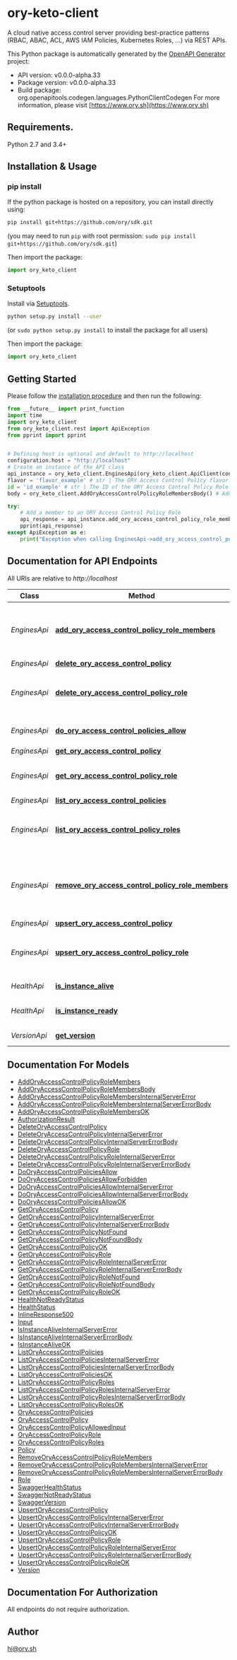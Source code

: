 # ory-keto-client
A cloud native access control server providing best-practice patterns (RBAC, ABAC, ACL, AWS IAM Policies, Kubernetes Roles, ...) via REST APIs.

This Python package is automatically generated by the [OpenAPI Generator](https://openapi-generator.tech) project:

- API version: v0.0.0-alpha.33
- Package version: v0.0.0-alpha.33
- Build package: org.openapitools.codegen.languages.PythonClientCodegen
For more information, please visit [https://www.ory.sh](https://www.ory.sh)

## Requirements.

Python 2.7 and 3.4+

## Installation & Usage
### pip install

If the python package is hosted on a repository, you can install directly using:

```sh
pip install git+https://github.com/ory/sdk.git
```
(you may need to run `pip` with root permission: `sudo pip install git+https://github.com/ory/sdk.git`)

Then import the package:
```python
import ory_keto_client 
```

### Setuptools

Install via [Setuptools](http://pypi.python.org/pypi/setuptools).

```sh
python setup.py install --user
```
(or `sudo python setup.py install` to install the package for all users)

Then import the package:
```python
import ory_keto_client
```

## Getting Started

Please follow the [installation procedure](#installation--usage) and then run the following:

```python
from __future__ import print_function
import time
import ory_keto_client
from ory_keto_client.rest import ApiException
from pprint import pprint


# Defining host is optional and default to http://localhost
configuration.host = "http://localhost"
# Create an instance of the API class
api_instance = ory_keto_client.EnginesApi(ory_keto_client.ApiClient(configuration))
flavor = 'flavor_example' # str | The ORY Access Control Policy flavor. Can be \"regex\", \"glob\", and \"exact\".
id = 'id_example' # str | The ID of the ORY Access Control Policy Role.
body = ory_keto_client.AddOryAccessControlPolicyRoleMembersBody() # AddOryAccessControlPolicyRoleMembersBody |  (optional)

try:
    # Add a member to an ORY Access Control Policy Role
    api_response = api_instance.add_ory_access_control_policy_role_members(flavor, id, body=body)
    pprint(api_response)
except ApiException as e:
    print("Exception when calling EnginesApi->add_ory_access_control_policy_role_members: %s\n" % e)

```

## Documentation for API Endpoints

All URIs are relative to *http://localhost*

Class | Method | HTTP request | Description
------------ | ------------- | ------------- | -------------
*EnginesApi* | [**add_ory_access_control_policy_role_members**](docs/EnginesApi.md#add_ory_access_control_policy_role_members) | **PUT** /engines/acp/ory/{flavor}/roles/{id}/members | Add a member to an ORY Access Control Policy Role
*EnginesApi* | [**delete_ory_access_control_policy**](docs/EnginesApi.md#delete_ory_access_control_policy) | **DELETE** /engines/acp/ory/{flavor}/policies/{id} | 
*EnginesApi* | [**delete_ory_access_control_policy_role**](docs/EnginesApi.md#delete_ory_access_control_policy_role) | **DELETE** /engines/acp/ory/{flavor}/roles/{id} | Delete an ORY Access Control Policy Role
*EnginesApi* | [**do_ory_access_control_policies_allow**](docs/EnginesApi.md#do_ory_access_control_policies_allow) | **POST** /engines/acp/ory/{flavor}/allowed | Check if a request is allowed
*EnginesApi* | [**get_ory_access_control_policy**](docs/EnginesApi.md#get_ory_access_control_policy) | **GET** /engines/acp/ory/{flavor}/policies/{id} | 
*EnginesApi* | [**get_ory_access_control_policy_role**](docs/EnginesApi.md#get_ory_access_control_policy_role) | **GET** /engines/acp/ory/{flavor}/roles/{id} | Get an ORY Access Control Policy Role
*EnginesApi* | [**list_ory_access_control_policies**](docs/EnginesApi.md#list_ory_access_control_policies) | **GET** /engines/acp/ory/{flavor}/policies | 
*EnginesApi* | [**list_ory_access_control_policy_roles**](docs/EnginesApi.md#list_ory_access_control_policy_roles) | **GET** /engines/acp/ory/{flavor}/roles | List ORY Access Control Policy Roles
*EnginesApi* | [**remove_ory_access_control_policy_role_members**](docs/EnginesApi.md#remove_ory_access_control_policy_role_members) | **DELETE** /engines/acp/ory/{flavor}/roles/{id}/members/{member} | Remove a member from an ORY Access Control Policy Role
*EnginesApi* | [**upsert_ory_access_control_policy**](docs/EnginesApi.md#upsert_ory_access_control_policy) | **PUT** /engines/acp/ory/{flavor}/policies | 
*EnginesApi* | [**upsert_ory_access_control_policy_role**](docs/EnginesApi.md#upsert_ory_access_control_policy_role) | **PUT** /engines/acp/ory/{flavor}/roles | Upsert an ORY Access Control Policy Role
*HealthApi* | [**is_instance_alive**](docs/HealthApi.md#is_instance_alive) | **GET** /health/alive | Check alive status
*HealthApi* | [**is_instance_ready**](docs/HealthApi.md#is_instance_ready) | **GET** /health/ready | Check readiness status
*VersionApi* | [**get_version**](docs/VersionApi.md#get_version) | **GET** /version | Get service version


## Documentation For Models

 - [AddOryAccessControlPolicyRoleMembers](docs/AddOryAccessControlPolicyRoleMembers.md)
 - [AddOryAccessControlPolicyRoleMembersBody](docs/AddOryAccessControlPolicyRoleMembersBody.md)
 - [AddOryAccessControlPolicyRoleMembersInternalServerError](docs/AddOryAccessControlPolicyRoleMembersInternalServerError.md)
 - [AddOryAccessControlPolicyRoleMembersInternalServerErrorBody](docs/AddOryAccessControlPolicyRoleMembersInternalServerErrorBody.md)
 - [AddOryAccessControlPolicyRoleMembersOK](docs/AddOryAccessControlPolicyRoleMembersOK.md)
 - [AuthorizationResult](docs/AuthorizationResult.md)
 - [DeleteOryAccessControlPolicy](docs/DeleteOryAccessControlPolicy.md)
 - [DeleteOryAccessControlPolicyInternalServerError](docs/DeleteOryAccessControlPolicyInternalServerError.md)
 - [DeleteOryAccessControlPolicyInternalServerErrorBody](docs/DeleteOryAccessControlPolicyInternalServerErrorBody.md)
 - [DeleteOryAccessControlPolicyRole](docs/DeleteOryAccessControlPolicyRole.md)
 - [DeleteOryAccessControlPolicyRoleInternalServerError](docs/DeleteOryAccessControlPolicyRoleInternalServerError.md)
 - [DeleteOryAccessControlPolicyRoleInternalServerErrorBody](docs/DeleteOryAccessControlPolicyRoleInternalServerErrorBody.md)
 - [DoOryAccessControlPoliciesAllow](docs/DoOryAccessControlPoliciesAllow.md)
 - [DoOryAccessControlPoliciesAllowForbidden](docs/DoOryAccessControlPoliciesAllowForbidden.md)
 - [DoOryAccessControlPoliciesAllowInternalServerError](docs/DoOryAccessControlPoliciesAllowInternalServerError.md)
 - [DoOryAccessControlPoliciesAllowInternalServerErrorBody](docs/DoOryAccessControlPoliciesAllowInternalServerErrorBody.md)
 - [DoOryAccessControlPoliciesAllowOK](docs/DoOryAccessControlPoliciesAllowOK.md)
 - [GetOryAccessControlPolicy](docs/GetOryAccessControlPolicy.md)
 - [GetOryAccessControlPolicyInternalServerError](docs/GetOryAccessControlPolicyInternalServerError.md)
 - [GetOryAccessControlPolicyInternalServerErrorBody](docs/GetOryAccessControlPolicyInternalServerErrorBody.md)
 - [GetOryAccessControlPolicyNotFound](docs/GetOryAccessControlPolicyNotFound.md)
 - [GetOryAccessControlPolicyNotFoundBody](docs/GetOryAccessControlPolicyNotFoundBody.md)
 - [GetOryAccessControlPolicyOK](docs/GetOryAccessControlPolicyOK.md)
 - [GetOryAccessControlPolicyRole](docs/GetOryAccessControlPolicyRole.md)
 - [GetOryAccessControlPolicyRoleInternalServerError](docs/GetOryAccessControlPolicyRoleInternalServerError.md)
 - [GetOryAccessControlPolicyRoleInternalServerErrorBody](docs/GetOryAccessControlPolicyRoleInternalServerErrorBody.md)
 - [GetOryAccessControlPolicyRoleNotFound](docs/GetOryAccessControlPolicyRoleNotFound.md)
 - [GetOryAccessControlPolicyRoleNotFoundBody](docs/GetOryAccessControlPolicyRoleNotFoundBody.md)
 - [GetOryAccessControlPolicyRoleOK](docs/GetOryAccessControlPolicyRoleOK.md)
 - [HealthNotReadyStatus](docs/HealthNotReadyStatus.md)
 - [HealthStatus](docs/HealthStatus.md)
 - [InlineResponse500](docs/InlineResponse500.md)
 - [Input](docs/Input.md)
 - [IsInstanceAliveInternalServerError](docs/IsInstanceAliveInternalServerError.md)
 - [IsInstanceAliveInternalServerErrorBody](docs/IsInstanceAliveInternalServerErrorBody.md)
 - [IsInstanceAliveOK](docs/IsInstanceAliveOK.md)
 - [ListOryAccessControlPolicies](docs/ListOryAccessControlPolicies.md)
 - [ListOryAccessControlPoliciesInternalServerError](docs/ListOryAccessControlPoliciesInternalServerError.md)
 - [ListOryAccessControlPoliciesInternalServerErrorBody](docs/ListOryAccessControlPoliciesInternalServerErrorBody.md)
 - [ListOryAccessControlPoliciesOK](docs/ListOryAccessControlPoliciesOK.md)
 - [ListOryAccessControlPolicyRoles](docs/ListOryAccessControlPolicyRoles.md)
 - [ListOryAccessControlPolicyRolesInternalServerError](docs/ListOryAccessControlPolicyRolesInternalServerError.md)
 - [ListOryAccessControlPolicyRolesInternalServerErrorBody](docs/ListOryAccessControlPolicyRolesInternalServerErrorBody.md)
 - [ListOryAccessControlPolicyRolesOK](docs/ListOryAccessControlPolicyRolesOK.md)
 - [OryAccessControlPolicies](docs/OryAccessControlPolicies.md)
 - [OryAccessControlPolicy](docs/OryAccessControlPolicy.md)
 - [OryAccessControlPolicyAllowedInput](docs/OryAccessControlPolicyAllowedInput.md)
 - [OryAccessControlPolicyRole](docs/OryAccessControlPolicyRole.md)
 - [OryAccessControlPolicyRoles](docs/OryAccessControlPolicyRoles.md)
 - [Policy](docs/Policy.md)
 - [RemoveOryAccessControlPolicyRoleMembers](docs/RemoveOryAccessControlPolicyRoleMembers.md)
 - [RemoveOryAccessControlPolicyRoleMembersInternalServerError](docs/RemoveOryAccessControlPolicyRoleMembersInternalServerError.md)
 - [RemoveOryAccessControlPolicyRoleMembersInternalServerErrorBody](docs/RemoveOryAccessControlPolicyRoleMembersInternalServerErrorBody.md)
 - [Role](docs/Role.md)
 - [SwaggerHealthStatus](docs/SwaggerHealthStatus.md)
 - [SwaggerNotReadyStatus](docs/SwaggerNotReadyStatus.md)
 - [SwaggerVersion](docs/SwaggerVersion.md)
 - [UpsertOryAccessControlPolicy](docs/UpsertOryAccessControlPolicy.md)
 - [UpsertOryAccessControlPolicyInternalServerError](docs/UpsertOryAccessControlPolicyInternalServerError.md)
 - [UpsertOryAccessControlPolicyInternalServerErrorBody](docs/UpsertOryAccessControlPolicyInternalServerErrorBody.md)
 - [UpsertOryAccessControlPolicyOK](docs/UpsertOryAccessControlPolicyOK.md)
 - [UpsertOryAccessControlPolicyRole](docs/UpsertOryAccessControlPolicyRole.md)
 - [UpsertOryAccessControlPolicyRoleInternalServerError](docs/UpsertOryAccessControlPolicyRoleInternalServerError.md)
 - [UpsertOryAccessControlPolicyRoleInternalServerErrorBody](docs/UpsertOryAccessControlPolicyRoleInternalServerErrorBody.md)
 - [UpsertOryAccessControlPolicyRoleOK](docs/UpsertOryAccessControlPolicyRoleOK.md)
 - [Version](docs/Version.md)


## Documentation For Authorization

 All endpoints do not require authorization.

## Author

hi@ory.sh


